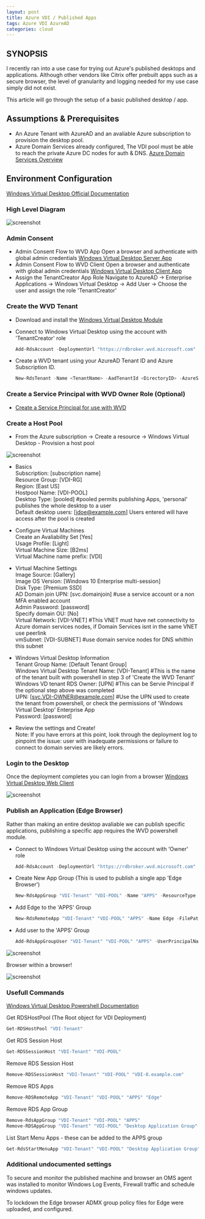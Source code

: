 ```yaml
---
layout: post
title: Azure VDI / Published Apps
tags: Azure VDI AzureAD
categories: cloud
---
```



## SYNOPSIS

I recently ran into a use case for trying out Azure's published desktops and applications. Although other vendors like Citrix offer prebuilt apps such as a secure browser, the level of granularity and logging needed for my use case simply did not exist.  

This article will go through the setup of a basic published desktop / app.

## Assumptions & Prerequisites

- An Azure Tenant with AzureAD and an avaliable Azure subscription to provision the desktop pool. 
- Azure Domain Services already configured, The VDI pool must be able to reach the private Azure DC nodes for auth & DNS. 
[Azure Domain Services Overview](https://docs.microsoft.com/en-us/azure/active-directory-domain-services/overview)

## Environment Configuration

[Windows Virtual Desktop Official Documentation](https://docs.microsoft.com/en-us/azure/virtual-desktop/tenant-setup-azure-active-directory)

### High Level Diagram

![screenshot](https://cloudchopshop.github.io/screenshots/VDI_Overview.png)

### Admin Consent

- Admin Consent Flow to WVD App
    Open a browser and authenticate with global admin credentials [Windows Virtual Desktop Server App](https://login.microsoftonline.com/common/adminconsent?client_id=5a0aa725-4958-4b0c-80a9-34562e23f3b7&redirect_uri=https%3A%2F%2Frdweb.wvd.microsoft.com%2FRDWeb%2FConsentCallback)
- Admin Consent Flow to WVD Client
    Open a browser and authenticate with global admin credentials [Windows Virtual Desktop Client App](https://login.microsoftonline.com/common/adminconsent?client_id=fa4345a4-a730-4230-84a8-7d9651b86739&redirect_uri=https%3A%2F%2Frdweb.wvd.microsoft.com%2FRDWeb%2FConsentCallback)
- Assign the TenantCreator App Role
    Navigate to AzureAD -> Enterprise Applications -> Windows Virtual Desktop  -> Add User -> Choose the user and assign the role 'TenantCreator'

### Create the WVD Tenant

- Download and install the [Windows Virtual Desktop Module](https://docs.microsoft.com/en-us/powershell/windows-virtual-desktop/overview/)

- Connect to Windows Virtual Desktop using the account with 'TenantCreator' role

    ```powershell
    Add-RdsAccount -DeploymentUrl "https://rdbroker.wvd.microsoft.com"
    ```
- Create a WVD tenant using your AzureAD Tenant ID and Azure Subscription ID. 

    ```powershell
    New-RdsTenant -Name <TenantName> -AadTenantId <DirectoryID> -AzureSubscriptionId <SubscriptionID>
    ```
### Create a Service Principal with WVD Owner Role (Optional)

- [Create a Service Principal for use with WVD](https://docs.microsoft.com/en-us/azure/virtual-desktop/create-service-principal-role-powershell)

### Create a Host Pool 

- From the Azure subscription -> Create a resource -> Windows Virtual Desktop - Provision a host pool

![screenshot](https://cloudchopshop.github.io/screenshots/WVD_CreatePool.png)

- Basics\
    Subscription:  [subscription name]\
    Resource Group: [VDI-RG]\
    Region: [East US]\
    Hostpool Name: [VDI-POOL]\
    Desktop Type: [pooled] #pooled permits publishing Apps, 'personal' publishes the whole desktop to a user\
    Default desktop users: [jdoe@example.com] Users entered will have access after the pool is created

- Configure Virtual Machines\
    Create an Avaliability Set [Yes]\
    Usage Profile: [Light]\
    Virtual Machine Size: [B2ms]\
    Virtual Machine name prefix: [VDI]

- Virtual Machine Settings\
    Image Source: [Gallery]\
    Image OS Version: [Windows 10 Enterprise multi-session]\
    Disk Type: [Premium SSD]\
    AD Domain join UPN: [svc.domainjoin] #use a service account or a non MFA enabled account\
    Admin Password: [password]\
    Specify domain OU: [No]\
    Virtual Network: [VDI-VNET] #This VNET must have net connectivity to Azure domain services nodes, if Domain Services isnt in the same VNET use peerlink\
    vmSubnet: [VDI-SUBNET] #use domain service nodes for DNS whithin this subnet

- Windows Virtual Desktop Information\
    Tenant Group Name: [Default Tenant Group]\
    Windows Virtual Desktop Tenant Name: [VDI-Tenant] #This is the name of the tenant built with powershell in step 3 of 'Create the WVD Tenant'\
    Windows VD tenant RDS Owner: [UPN] #This can be Servie Principal if the optional step above was completed\
    UPN: [svc.VDI-OWNER@example.com] #Use the UPN used to create the tenant from powershell, or check the permissions of 'Windows Virtual Desktop' Enterprise App\
    Password: [password]

- Review the settings and Create!\
    Note: If you have errors at this point, look through the deployment log to pinpoint the issue: user with inadequate permissions or failure to connect to domain servies are likely errors.


### Login to the Desktop

Once the deployment completes you can login from a browser [Windows Virtual Desktop Web Client](https://rdweb.wvd.microsoft.com/webclient/index.html)

![screenshot](https://cloudchopshop.github.io/screenshots/VDI_PortalDesktop.png)


### Publish an Application (Edge Browser)

Rather than making an entire desktop avaliable we can publish specific applications, publishing a specific app requires the WVD powershell module. 

- Connect to Windows Virtual Desktop using the account with 'Owner' role

    ```powershell
    Add-RdsAccount -DeploymentUrl "https://rdbroker.wvd.microsoft.com"
    ```
- Create New App Group (This is used to publish a single app 'Edge Browser')
    ```powershell
    New-RdsAppGroup "VDI-Tenant" "VDI-POOL" -Name "APPS" -ResourceType "RemoteApp" #where 'VDI-Tenant' and 'VDI-POOL' are the name of your WVD Tenant and pool name
    ```
- Add Edge to the 'APPS' Group
    ```powershell
    New-RdsRemoteApp "VDI-Tenant" "VDI-POOL" "APPS" -Name Edge -FilePath shell:Appsfolder\Microsoft.MicrosoftEdge_8wekyb3d8bbwe!MicrosoftEdge -IconPath C:\Windows\SystemApps\Microsoft.MicrosoftEdge_8wekyb3d8bbwe\MicrosoftEdge.exe
    ```
- Add user to the 'APPS' Group
    ```powershell
    Add-RdsAppGroupUser "VDI-Tenant" "VDI-POOL" "APPS" -UserPrincipalName "Jane_Doe@example.com" #use a differenent account than the one assigned to the desktop
    ```

![screenshot](https://cloudchopshop.github.io/screenshots/VDI_PortalEdge.png)


Browser within a browser!

![screenshot](https://cloudchopshop.github.io/screenshots/VDI_Edge.png)


### Usefull Commands

[Windows Virtual Desktop Powershell Documentation](https://docs.microsoft.com/en-us/powershell/module/windowsvirtualdesktop/)

Get RDSHostPool (The Root object for VDI Deployment)
```powershell
Get-RDSHostPool "VDI-Tenant"
```
Get RDS Session Host
```powershell
Get-RDSSessionHost "VDI-Tenant" "VDI-POOL"
```
Remove RDS Session Host
```powershell
Remove-RDSSessionHost "VDI-Tenant" "VDI-POOL" "VDI-0.example.com"
```
Remove RDS Apps
```powershell
Remove-RDSRemoteApp "VDI-Tenant" "VDI-POOL" "APPS" "Edge"
```
Remove RDS App Group
```powershell
Remove-RdsAppGroup "VDI-Tenant" "VDI-POOL" "APPS"
Remove-RDSAppGroup "VDI-Tenant" "VDI-POOL" "Desktop Application Group"
```
List Start Menu Apps - these can be added to the APPS group
```powershell
Get-RdsStartMenuApp "VDI-Tenant" "VDI-POOL" "Desktop Application Group"
```
### Additional undocumented settings

To secure and monitor the published machine and browser an OMS agent was installed to monitor Windows Log Events, Firewall traffic and schedule windows updates. 

To lockdown the Edge browser ADMX group policy files for Edge were uploaded, and configured. 